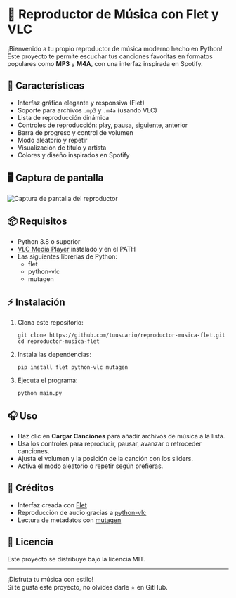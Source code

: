 # 🎵 Reproductor de Música con Flet y VLC

¡Bienvenido a tu propio reproductor de música moderno hecho en Python!  
Este proyecto te permite escuchar tus canciones favoritas en formatos populares como **MP3** y **M4A**, con una interfaz inspirada en Spotify.

## 🚀 Características

- Interfaz gráfica elegante y responsiva (Flet)
- Soporte para archivos `.mp3` y `.m4a` (usando VLC)
- Lista de reproducción dinámica
- Controles de reproducción: play, pausa, siguiente, anterior
- Barra de progreso y control de volumen
- Modo aleatorio y repetir
- Visualización de título y artista
- Colores y diseño inspirados en Spotify

## 🖥️ Captura de pantalla

![Captura de pantalla del reproductor](screenshot.png)

## 📦 Requisitos

- Python 3.8 o superior
- [VLC Media Player](https://www.videolan.org/vlc/) instalado y en el PATH
- Las siguientes librerías de Python:
  - flet
  - python-vlc
  - mutagen

## ⚡ Instalación

1. Clona este repositorio:
   ```
   git clone https://github.com/tuusuario/reproductor-musica-flet.git
   cd reproductor-musica-flet
   ```

2. Instala las dependencias:
   ```
   pip install flet python-vlc mutagen
   ```

3. Ejecuta el programa:
   ```
   python main.py
   ```

## 🎧 Uso

- Haz clic en **Cargar Canciones** para añadir archivos de música a la lista.
- Usa los controles para reproducir, pausar, avanzar o retroceder canciones.
- Ajusta el volumen y la posición de la canción con los sliders.
- Activa el modo aleatorio o repetir según prefieras.

## 📝 Créditos

- Interfaz creada con [Flet](https://flet.dev/)
- Reproducción de audio gracias a [python-vlc](https://pypi.org/project/python-vlc/)
- Lectura de metadatos con [mutagen](https://mutagen.readthedocs.io/en/latest/)

## 📄 Licencia

Este proyecto se distribuye bajo la licencia MIT.

---

¡Disfruta tu música con estilo!  
Si te gusta este proyecto, no olvides darle ⭐ en GitHub.